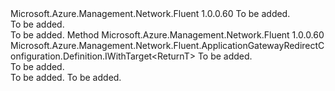 <Type Name="IWithType&lt;ReturnT&gt;" FullName="Microsoft.Azure.Management.Network.Fluent.ApplicationGatewayRedirectConfiguration.Definition.IWithType&lt;ReturnT&gt;">
  <TypeSignature Language="C#" Value="public interface IWithType&lt;ReturnT&gt;" />
  <TypeSignature Language="ILAsm" Value=".class public interface auto ansi abstract IWithType`1&lt;ReturnT&gt;" />
  <TypeSignature Language="DocId" Value="T:Microsoft.Azure.Management.Network.Fluent.ApplicationGatewayRedirectConfiguration.Definition.IWithType`1" />
  <TypeSignature Language="VB.NET" Value="Public Interface IWithType(Of ReturnT)" />
  <TypeSignature Language="F#" Value="type IWithType&lt;'ReturnT&gt; = interface" />
  <AssemblyInfo>
    <AssemblyName>Microsoft.Azure.Management.Network.Fluent</AssemblyName>
    <AssemblyVersion>1.0.0.60</AssemblyVersion>
  </AssemblyInfo>
  <TypeParameters>
    <TypeParameter Name="ReturnT" />
  </TypeParameters>
  <Interfaces />
  <Docs>
    <typeparam name="ReturnT">To be added.</typeparam>
    <summary>To be added.</summary>
    <remarks>To be added.</remarks>
  </Docs>
  <Members>
    <Member MemberName="WithType">
      <MemberSignature Language="C#" Value="public Microsoft.Azure.Management.Network.Fluent.ApplicationGatewayRedirectConfiguration.Definition.IWithTarget&lt;ReturnT&gt; WithType (Microsoft.Azure.Management.Network.Fluent.Models.ApplicationGatewayRedirectType redirectType);" />
      <MemberSignature Language="ILAsm" Value=".method public hidebysig newslot virtual instance class Microsoft.Azure.Management.Network.Fluent.ApplicationGatewayRedirectConfiguration.Definition.IWithTarget`1&lt;!ReturnT&gt; WithType(class Microsoft.Azure.Management.Network.Fluent.Models.ApplicationGatewayRedirectType redirectType) cil managed" />
      <MemberSignature Language="DocId" Value="M:Microsoft.Azure.Management.Network.Fluent.ApplicationGatewayRedirectConfiguration.Definition.IWithType`1.WithType(Microsoft.Azure.Management.Network.Fluent.Models.ApplicationGatewayRedirectType)" />
      <MemberSignature Language="VB.NET" Value="Public Function WithType (redirectType As ApplicationGatewayRedirectType) As IWithTarget(Of ReturnT)" />
      <MemberSignature Language="F#" Value="abstract member WithType : Microsoft.Azure.Management.Network.Fluent.Models.ApplicationGatewayRedirectType -&gt; Microsoft.Azure.Management.Network.Fluent.ApplicationGatewayRedirectConfiguration.Definition.IWithTarget&lt;'ReturnT&gt;" Usage="iWithType.WithType redirectType" />
      <MemberType>Method</MemberType>
      <AssemblyInfo>
        <AssemblyName>Microsoft.Azure.Management.Network.Fluent</AssemblyName>
        <AssemblyVersion>1.0.0.60</AssemblyVersion>
      </AssemblyInfo>
      <ReturnValue>
        <ReturnType>Microsoft.Azure.Management.Network.Fluent.ApplicationGatewayRedirectConfiguration.Definition.IWithTarget&lt;ReturnT&gt;</ReturnType>
      </ReturnValue>
      <Parameters>
        <Parameter Name="redirectType" Type="Microsoft.Azure.Management.Network.Fluent.Models.ApplicationGatewayRedirectType" />
      </Parameters>
      <Docs>
        <param name="redirectType">To be added.</param>
        <summary>To be added.</summary>
        <returns>To be added.</returns>
        <remarks>To be added.</remarks>
      </Docs>
    </Member>
  </Members>
</Type>